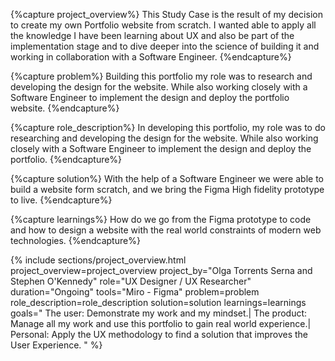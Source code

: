 {%capture project_overview%}
This Study Case is the result of my decision to create my own Portfolio website from scratch. I wanted able to apply all the knowledge I have been learning about UX and also be part of the implementation stage and to dive deeper into the science of building it and working in collaboration with a Software Engineer.
{%endcapture%}

{%capture problem%}
Building this portfolio my role was to research and developing the design for the website. While also working closely with a Software Engineer to implement the design and deploy the portfolio website.
{%endcapture%}

{%capture role_description%}
In developing this portfolio, my role was to do researching and developing the design for the website. While also working closely with a Software Engineer to implement the design and deploy the portfolio. 
{%endcapture%}

{%capture solution%}
With the help of a Software Engineer we were able to build a website form scratch, and we bring the Figma High fidelity prototype to live.
{%endcapture%}

{%capture learnings%}
How do we go from the Figma prototype to code and how to design a website with the real world constraints of modern web technologies.
{%endcapture%}

{%
include sections/project_overview.html
project_overview=project_overview
project_by="Olga Torrents Serna and Stephen O'Kennedy"
role="UX Designer / UX Researcher"
duration="Ongoing"
tools="Miro - Figma"
problem=problem
role_description=role_description
solution=solution
learnings=learnings
goals="
The user: Demonstrate my work and my mindset.|
The product: Manage all my work and use this portfolio to gain real world experience.|
Personal: Apply the UX methodology to find a solution that improves the User Experience.
"
%}
